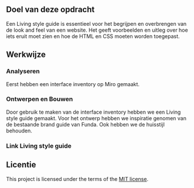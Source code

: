 ## Doel van deze opdracht

Een Living style guide is essentieel voor het begrijpen en overbrengen van de look and feel van een website. Het geeft voorbeelden en uitleg over hoe iets eruit moet zien en hoe de HTML en CSS moeten worden toegepast.

## Werkwijze
 
### Analyseren 

Eerst hebben een interface inventory op Miro gemaakt.

### Ontwerpen en Bouwen

Door gebruik te maken van de interface inventory hebben we een Living style guide gemaakt. Voor het ontwerp hebben we inspiratie genomen van de bestaande brand guide van Funda. Ook hebben we de huisstijl behouden.



###  Link Living style guide


## Licentie

This project is licensed under the terms of the [MIT license](./LICENSE).

